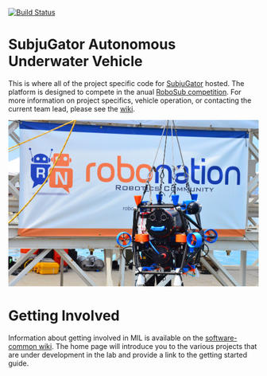 [![Build Status](https://semaphoreci.com/api/v1/uf-mil/sub8-2/branches/master/shields_badge.svg)](https://semaphoreci.com/uf-mil/sub8-2)

# SubjuGator Autonomous Underwater Vehicle

This is where all of the project specific code for [SubjuGator](http://subjugator.org) hosted. The platform is designed to compete in the anual [RoboSub competition](http://www.robonation.org/competition/robosub). For more information on project specifics, vehicle operation, or contacting the current team lead, please see the [wiki](https://github.com/uf-mil/Sub8/wiki).

![SubjuGator AUV](vehicle.jpg)

# Getting Involved

Information about getting involved in MIL is available on the [software-common wiki](https://github.com/uf-mil/software-common/wiki). The home page will introduce you to the various projects that are under development in the lab and provide a link to the getting started guide.
